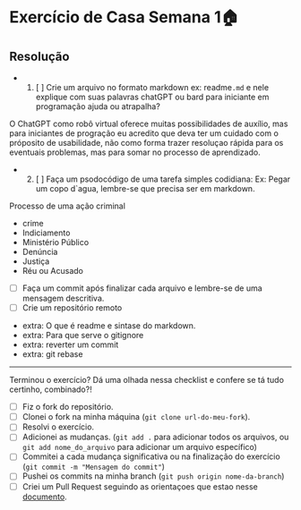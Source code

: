 # Exercício de Casa Semana 1🏠 

## Resolução

- 1. [ ] Crie um arquivo no formato markdown ex: readme`.md` e nele explique com suas palavras chatGPT ou bard para iniciante em programação ajuda ou atrapalha?

O ChatGPT como robô virtual oferece muitas possibilidades de auxílio, mas para iniciantes de progração eu acredito que deva ter um cuidado com o próposito de usabilidade, não como forma trazer resoluçao rápida para os eventuais problemas, mas para somar no processo de aprendizado. 
- 2. [ ] Faça um psodocódigo  de uma tarefa simples codidiana: Ex: Pegar um copo d`agua, lembre-se que precisa ser em markdown.

Processo de uma ação criminal
- crime
- Indiciamento
- Ministério Público
- Denúncia
- Justiça
- Réu ou Acusado

- [ ] Faça um commit após finalizar cada arquivo e lembre-se de uma mensagem descritiva.
- [ ] Crie um repositório remoto 

- extra: O que é readme e sintase do markdown.
- extra: Para que serve o gitignore
- extra: reverter um commit
- extra: git rebase
---

Terminou o exercício? Dá uma olhada nessa checklist e confere se tá tudo certinho, combinado?!

- [ ] Fiz o fork do repositório.
- [ ] Clonei o fork na minha máquina (`git clone url-do-meu-fork`).
- [ ] Resolvi o exercício.
- [ ] Adicionei as mudanças. (`git add .` para adicionar todos os arquivos, ou `git add nome_do_arquivo` para adicionar um arquivo específico)
- [ ] Commitei a cada mudança significativa ou na finalização do exercício (`git commit -m "Mensagem do commit"`)
- [ ] Pushei os commits na minha branch (`git push origin nome-da-branch`)
- [ ] Criei um Pull Request seguindo as orientaçoes que estao nesse [documento](https://github.com/mflilian/repo-example/blob/main/exercicios/para-casa/instrucoes-pull-request.md).
